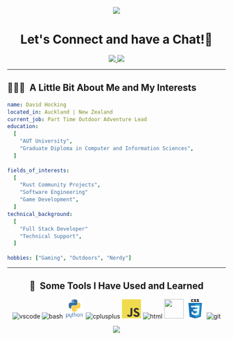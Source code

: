 <p align="center">
  <img src="https://capsule-render.vercel.app/api?type=waving&color=gradient&text=hello&height=100&section=header"/>
</p>

<h1 align="center">
  Let's Connect and have a Chat!💬
</h1>

<p align="center">
  <a href="https://www.instagram.com/thepiyushmalhotra](https://www.instagram.com/dmjhocking/">
  <img height="50" src="https://user-images.githubusercontent.com/46517096/166974368-9798f39f-1f46-499c-b14e-81f0a3f83a06.png"/>
</a>

<a href="www.linkedin.com/in/david-hocking/">
  <img  height="50" src="https://github.com/user-attachments/assets/eb6b61af-8805-41e1-8447-62833de49bf0" />
</a>
</p>

---

<h2> 👨🏻‍💻 &nbsp;A Little Bit About Me and My Interests</h2>

```yaml
name: David Hocking
located_in: Auckland | New Zealand
current_job: Part Time Outdoor Adventure Lead
education:
  [
    "AUT University",
    "Graduate Diploma in Computer and Information Sciences",
  ]

fields_of_interests:
  [
    "Rust Community Projects",
    "Software Engineering"
    "Game Development",
  ]
technical_background:
  [
    "Full Stack Developer"
    "Technical Support",
  ]

hobbies: ["Gaming", "Outdoors", "Nerdy"]
```
  
---  
  
<h2 align="center"> 🚀 &nbsp;Some Tools I Have Used and Learned</h2>
<p align="center">
<img src="https://cdn.jsdelivr.net/gh/devicons/devicon/icons/vscode/vscode-original.svg" alt="vscode" width="45" height="45"/>
<img src="https://rustacean.net/assets/rustacean-orig-noshadow.svg" alt="bash" width="45" height="90"/>
<img src="https://raw.githubusercontent.com/devicons/devicon/master/icons/python/python-original-wordmark.svg" alt="python" width="45" height="45"/>
<img src="https://cdn.jsdelivr.net/gh/devicons/devicon/icons/cplusplus/cplusplus-original.svg" alt="cplusplus" width="45" height="45"/>
<img src="https://raw.githubusercontent.com/devicons/devicon/master/icons/javascript/javascript-original.svg" alt="javascript" width="45" height="45" />
<img src="https://cdn.jsdelivr.net/gh/devicons/devicon/icons/html5/html5-original.svg" alt="html" width="45" height="45"/>
<img src="https://cdn.jsdelivr.net/gh/devicons/devicon@latest/icons/bootstrap/bootstrap-original-wordmark.svg" width="45" height="45" />
<img src="https://raw.githubusercontent.com/devicons/devicon/master/icons/css3/css3-original-wordmark.svg" alt="css3" width="45" height="45" /> 
<img src="https://cdn.jsdelivr.net/gh/devicons/devicon/icons/git/git-original.svg" alt="git" width="45" height="45"/>
</p>

<p align="center">
  <img src="https://capsule-render.vercel.app/api?type=waving&color=gradient&height=100&section=footer"/>
</p>
